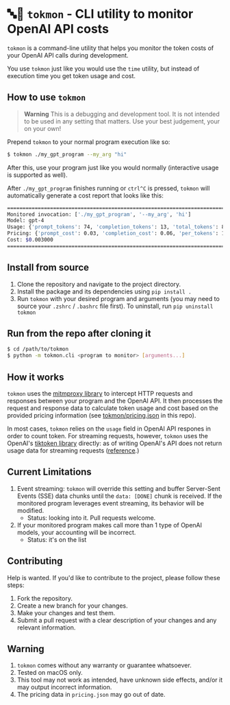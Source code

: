 # 🔤🧐 `tokmon` - CLI utility to monitor OpenAI API costs

`tokmon` is a command-line utility that helps you monitor the token costs of your OpenAI API calls during development.

You use `tokmon` just like you would use the `time` utility, but instead of execution time you get token usage and cost.

## How to use `tokmon`

> **Warning**
> This is a debugging and development tool. It is not intended to be used in any setting that matters. Use your best judgement, your on your own!

Prepend `tokmon` to your normal program execution like so:
```bash
$ tokmon ./my_gpt_program --my_arg "hi"
```
After this, use your program just like you would normally (interactive usage is supported as well).

After `./my_gpt_program` finishes running or `ctrl^C` is pressed, `tokmon` will automatically generate a cost report that looks like this:

```bash
================================================================================
Monitored invocation: ['./my_gpt_program', '--my_arg', 'hi']
Model: gpt-4
Usage: {'prompt_tokens': 74, 'completion_tokens': 13, 'total_tokens': 87}
Pricing: {'prompt_cost': 0.03, 'completion_cost': 0.06, 'per_tokens': 1000}
Cost: $0.003000
================================================================================
```

## Install from source
1. Clone the repository and navigate to the project directory.
2. Install the package and its dependencies using `pip install .`
3. Run `tokmon` with your desired program and arguments (you may need to source your `.zshrc` / `.bashrc` file first).
To uninstall, run `pip uninstall tokmon`

## Run from the repo after cloning it
```bash
$ cd /path/to/tokmon
$ python -m tokmon.cli <program to monitor> [arguments...]
```

## How it works
`tokmon` uses the [mitmproxy library](https://github.com/mitmproxy/mitmproxy) to intercept HTTP requests and responses between your program and the OpenAI API. It then processes the request and response data to calculate token usage and cost based on the provided pricing information (see [tokmon/pricing.json](tokmon/pricing.json) in this repo).

In most cases, `tokmon` relies on the `usage` field in OpenAI API respones in order to count token. For streaming requests, however, `tokmon` uses the OpenAI's [tiktoken library](https://github.com/openai/tiktoken) directly: as of writing OpenAI's API does not return usage data for streaming requests ([reference](https://community.openai.com/t/usage-info-in-api-responses/18862/11).)

## Current Limitations
1. Event streaming: `tokmon` will override this setting and buffer Server-Sent Events (SSE) data chunks until the `data: [DONE]` chunk is received. If the monitored program leverages event streaming, its behavior will be modified.
    - Status: looking into it. Pull requests welcome.
2. If your monitored program makes call more than 1 type of OpenAI models, your accounting will be incorrect.
    - Status: it's on the list

## Contributing
Help is wanted. If you'd like to contribute to the project, please follow these steps:
1. Fork the repository.
2. Create a new branch for your changes.
3. Make your changes and test them.
4. Submit a pull request with a clear description of your changes and any relevant information.

## Warning
1. `tokmon` comes without any warranty or guarantee whatsoever.
2. Tested on macOS only.
3. This tool may not work as intended, have unknown side effects, and/or it may output incorrect information.
4. The pricing data in `pricing.json` may go out of date.
